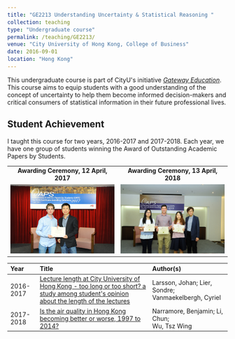 ```yaml
---
title: "GE2213 Understanding Uncertainty & Statistical Reasoning "
collection: teaching
type: "Undergraduate course"
permalink: /teaching/GE2213/
venue: "City University of Hong Kong, College of Business"
date: 2016-09-01
location: "Hong Kong"
---
```


This undergraduate course is part of CityU's initiative [_Gateway Education_](https://www.cityu.edu.hk/edge/ge/). This course aims to equip students with a good understanding of the concept of uncertainty to help them become informed decision-makers and critical consumers of statistical information in their future professional lives.

## Student Achievement

I taught this course for two years, 2016-2017 and 2017-2018. Each year, we have one group of students winning the Award of Outstanding Academic Papers by Students.

<!--
Issue Date | Title | Author(s) | Programme |
:---: | :--- | :--- | :--- |
2016<br> to <br>2017 | [Lecture length at City University of Hong Kong - too long or too short? a study among student's opinion about the length of the lectures](http://dspace.cityu.edu.hk/handle/2031/8815) | Larsson, Johan; Lier, Sondre, Vanmaekelbergh, Cyriel | Exchange Student |
2017<br> to <br>2018 | [Is the air quality in Hong Kong becoming better or worse, 1997 to 2014?](http://dspace.cityu.edu.hk/handle/2031/102) | Narramore, Benjamin; Li, Chun; Wu, Tsz Wing | Bachelor of Business Administration (Honours) in Business Analysis |

### Awarding Ceremony, 12 April, 2017
<img src="/images/oaps2016_small.jpg" alt="drawing" style="width:350px;" Title="OAPS Certificate Awarding Ceremony, April 2017"/>
### Awarding Ceremony, 13 April, 2018
<img src="/images/oaps_cer2018_44.jpg" alt="drawing" style="width:350px;" Title="OAPS Certificate Awarding Ceremony, April 2017"/>
-->

<table style="border-collapse: collapse; border: none;">
  <tr style="border: none;">
    <td style="border: none; text-align: center;"><strong>Awarding Ceremony, 12 April, 2017</strong></td>
    <td style="border: none; text-align: center;"><strong>Awarding Ceremony, 13 April, 2018</strong></td>
  </tr>
  <tr style="border: none;">
    <td style="border: none; text-align: center;"><img src="/images/oaps_cere_2017_23.jpg" style="width:520px;" Title="OAPS Certificate Awarding Ceremony, April 2017"/></td>
    <td style="border: none; text-align: center;"><img src="/images/oaps_cer_2018_44.jpg" style="width:520px;" Title="OAPS Certificate Awarding Ceremony, April 2018"/></td>
  </tr>
</table>  

Year | Title | Author(s) |
:--- | :--- | :--- |
2016-2017 | [Lecture length at City University of Hong Kong - too long or too short? a study among student's opinion about the length of the lectures](http://dspace.cityu.edu.hk/handle/2031/8815) | Larsson, Johan; Lier, Sondre; Vanmaekelbergh, Cyriel |
2017-2018 | [Is the air quality in Hong Kong becoming better or worse, 1997 to 2014?](http://dspace.cityu.edu.hk/handle/2031/102) | Narramore, Benjamin; Li, Chun;<br>Wu, Tsz Wing |
